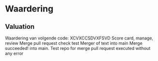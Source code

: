 # Waardering
## Valuation
Waardering van volgende code:
XCVXCCSDVXFSVD
Score card, manage, review
Merge pull request check test
Merger of text into main
Merge succeeded! into main.
Test repo for merge pull request executed without any error
